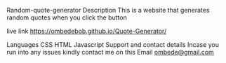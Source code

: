 Random-quote-generator
Description
This is a website that generates random quotes when you click the button

live link
https://ombedebob.github.io/Quote-Generator/

Languages
CSS
HTML
Javascript
Support and contact details
Incase you run into any issues kindly contact me on this Email ombede@gmail.com
